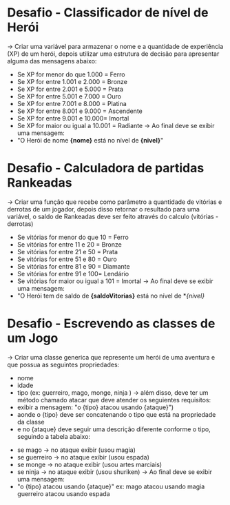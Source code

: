 # Desafio - Classificador de nível de Herói
→ Criar uma variável para armazenar o nome e a quantidade de experiência (XP) de um herói, depois utilizar uma estrutura de decisão para apresentar alguma das mensagens abaixo:
* Se XP for menor do que 1.000 = Ferro
* Se XP for entre 1.001 e 2.000 = Bronze
* Se XP for entre 2.001 e 5.000 = Prata
* Se XP for entre 5.001 e 7.000 = Ouro
* Se XP for entre 7.001 e 8.000 = Platina
* Se XP for entre 8.001 e 9.000 = Ascendente
* Se XP for entre 9.001 e 10.000= Imortal
* Se XP for maior ou igual a 10.001 = Radiante
→ Ao final deve se exibir uma mensagem:
* "O Herói de nome **{nome}** está no nível de **{nivel}**"

# Desafio - Calculadora de partidas Rankeadas
→ Criar uma função que recebe como parâmetro a quantidade de vitórias e derrotas de um jogador,
depois disso retornar o resultado para uma variável, o saldo de Rankeadas deve ser feito através do calculo (vitórias - derrotas)
* Se vitórias for menor do que 10 = Ferro
* Se vitórias for entre 11 e 20 = Bronze
* Se vitórias for entre 21 e 50 = Prata
* Se vitórias for entre 51 e 80 = Ouro
* Se vitórias for entre 81 e 90 = Diamante
* Se vitórias for entre 91 e 100= Lendário
* Se vitórias for maior ou igual a 101 = Imortal
→ Ao final deve se exibir uma mensagem:
* "O Herói tem de saldo de **{saldoVitorias}** está no nível de **{nivel}*

# Desafio - Escrevendo as classes de um Jogo
→ Criar uma classe generica que represente um herói de uma aventura e que possua as seguintes propriedades:
- nome
- idade
- tipo (ex: guerreiro, mago, monge, ninja )
→ além disso, deve ter um método chamado atacar que deve atender os seguientes requisitos:
- exibir a mensagem: "o {tipo} atacou usando {ataque}")
- aonde o {tipo} deve ser concatenando o tipo que está na propriedade da classe
- e no {ataque} deve seguir uma descrição diferente conforme o tipo, seguindo a tabela abaixo:
* se mago -> no ataque exibir (usou magia)
* se guerreiro -> no ataque exibir (usou espada)
* se monge -> no ataque exibir (usou artes marciais)
* se ninja -> no ataque exibir (usou shuriken)
→ Ao final deve se exibir uma mensagem:
* "o {tipo} atacou usando {ataque}"
  ex: mago atacou usando magia
  guerreiro atacou usando espada
 
